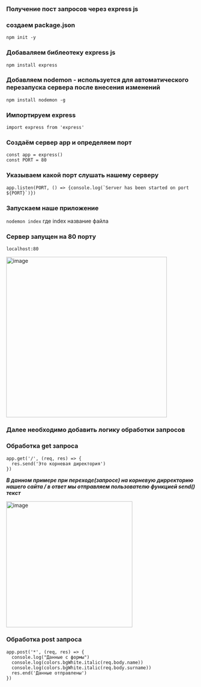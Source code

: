 ### Получение  пост запросов через express js

### создаем  package.json

`npm init -y`

### Добаваляем библеотеку express js

`npm install express`

### Добавляем nodemon - используется для автоматического перезапуска сервера после внесения  изменений

`npm install nodemon -g`

### Импортируем express

`import express from 'express'`

### Создаём сервер app и определяем порт

`const app = express()`  
`const PORT = 80`  

  

### Указываем какой порт слушать нашему серверу

``app.listen(PORT, () => {console.log(`Server has been started on port ${PORT}`)})``

### Запускаем наше приложение 

`nodemon index` где index название файла

### Сервер запущен на 80 порту 

`localhost:80`  


<img width="428" alt="image" src="https://github.com/ScherbakovM/receiving_post_request_express_js/assets/109952823/1b2684bd-7c3e-4a4c-b988-b8a0738af80e">


### Далее необходимо добавить логику обработки запросов 

### Обработка get запроса 

```
app.get('/', (req, res) => {
  res.send('Это корневая директория')
})
```

___В данном примере при переходе(запросе) на корневую дирректорию нашего сайта / в ответ мы отправляем пользователю функцией send() текст___

<img width="336" alt="image" src="https://github.com/ScherbakovM/receiving_post_request_express_js/assets/109952823/64f3ae2b-afe3-45b2-b9b5-651096664bd5">


### Обработка post запроса 


```
app.post('*', (req, res) => {
  console.log("Данные с формы")
  console.log(colors.bgWhite.italic(req.body.name))
  console.log(colors.bgWhite.italic(req.body.surname))
  res.end('Данные отправлены')
})
```
